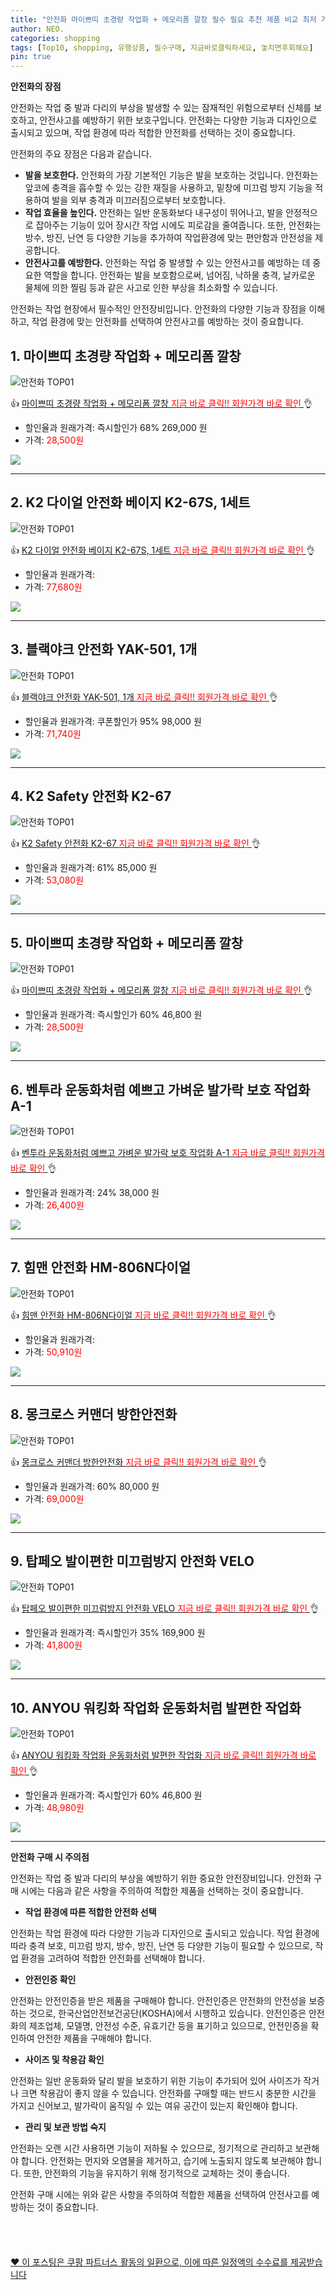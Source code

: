 ```yaml
---
title: "안전화 마이쁘띠 초경량 작업화 + 메모리폼 깔창 필수 필요 추천 제품 비교 최저 가격 비교 장점 구매 후기 구매평"
author: NEO.
categories: shopping
tags: [Top10, shopping, 유행상품, 필수구매, 지금바로클릭하세요, 놓치면후회해요]
pin: true
---
```

**안전화의 장점**

안전화는 작업 중 발과 다리의 부상을 발생할 수 있는 잠재적인 위험으로부터 신체를 보호하고, 안전사고를 예방하기 위한 보호구입니다. 안전화는 다양한 기능과 디자인으로 출시되고 있으며, 작업 환경에 따라 적합한 안전화를 선택하는 것이 중요합니다.

안전화의 주요 장점은 다음과 같습니다.

* **발을 보호한다.** 안전화의 가장 기본적인 기능은 발을 보호하는 것입니다. 안전화는 앞코에 충격을 흡수할 수 있는 강한 재질을 사용하고, 밑창에 미끄럼 방지 기능을 적용하여 발을 외부 충격과 미끄러짐으로부터 보호합니다.
* **작업 효율을 높인다.** 안전화는 일반 운동화보다 내구성이 뛰어나고, 발을 안정적으로 잡아주는 기능이 있어 장시간 작업 시에도 피로감을 줄여줍니다. 또한, 안전화는 방수, 방진, 난연 등 다양한 기능을 추가하여 작업환경에 맞는 편안함과 안전성을 제공합니다.
* **안전사고를 예방한다.** 안전화는 작업 중 발생할 수 있는 안전사고를 예방하는 데 중요한 역할을 합니다. 안전화는 발을 보호함으로써, 넘어짐, 낙하물 충격, 날카로운 물체에 의한 찔림 등과 같은 사고로 인한 부상을 최소화할 수 있습니다.

안전화는 작업 현장에서 필수적인 안전장비입니다. 안전화의 다양한 기능과 장점을 이해하고, 작업 환경에 맞는 안전화를 선택하여 안전사고를 예방하는 것이 중요합니다.

   

## 1. 마이쁘띠 초경량 작업화 + 메모리폼 깔창

![안전화 TOP01](https://thumbnail8.coupangcdn.com/thumbnails/remote/490x490ex/image/vendor_inventory/7959/1cf7629cb9975978fa47d4fbe07613f4191275ed1fd7971d7178a0f04f25.jpg)


👍 [마이쁘띠 초경량 작업화 + 메모리폼 깔창 <font color=red> 지금 바로 클릭!! 회원가격 바로 확인 </font> ](https://link.coupang.com/re/AFFSDP?lptag=AF3617701&subid=GithubCoopas&pageKey=4917866971&traceid=V0-153&itemId=6438337010&vendorItemId=77411361417) 👌 


- 할인율과 원래가격: 즉시할인가 68%  269,000   원
- 가격: <span style='color:red'>28,500원</span>

[![](/discount_price.png)](https://link.coupang.com/re/AFFSDP?lptag=AF3617701&subid=GithubCoopas&pageKey=4917866971&traceid=V0-153&itemId=6438337010&vendorItemId=77411361417)

---


   

## 2. K2 다이얼 안전화 베이지 K2-67S, 1세트

![안전화 TOP01](https://thumbnail6.coupangcdn.com/thumbnails/remote/490x490ex/image/retail/images/2023/03/10/15/2/c26217bf-5fc5-4591-9b7a-db48b4ca1b95.jpg)


👍 [K2 다이얼 안전화 베이지 K2-67S, 1세트 <font color=red> 지금 바로 클릭!! 회원가격 바로 확인 </font> ](https://link.coupang.com/re/AFFSDP?lptag=AF3617701&subid=GithubCoopas&pageKey=7188479078&traceid=V0-153&itemId=18144221260&vendorItemId=85294616352) 👌 


- 할인율과 원래가격: 
- 가격: <span style='color:red'>77,680원</span>

[![](/discount_price.png)](https://link.coupang.com/re/AFFSDP?lptag=AF3617701&subid=GithubCoopas&pageKey=7188479078&traceid=V0-153&itemId=18144221260&vendorItemId=85294616352)

---


   

## 3. 블랙야크 안전화 YAK-501, 1개

![안전화 TOP01](https://thumbnail7.coupangcdn.com/thumbnails/remote/490x490ex/image/rs_quotation_api/6qgf7ztp/b828838e986249c69b931b51d672df51.jpg)


👍 [블랙야크 안전화 YAK-501, 1개 <font color=red> 지금 바로 클릭!! 회원가격 바로 확인 </font> ](https://link.coupang.com/re/AFFSDP?lptag=AF3617701&subid=GithubCoopas&pageKey=5606667685&traceid=V0-153&itemId=3525646116&vendorItemId=76334080635) 👌 


- 할인율과 원래가격: 쿠폰할인가 95%  98,000   원
- 가격: <span style='color:red'>71,740원</span>

[![](/discount_price.png)](https://link.coupang.com/re/AFFSDP?lptag=AF3617701&subid=GithubCoopas&pageKey=5606667685&traceid=V0-153&itemId=3525646116&vendorItemId=76334080635)

---


   

## 4. K2 Safety 안전화 K2-67

![안전화 TOP01](https://thumbnail9.coupangcdn.com/thumbnails/remote/490x490ex/image/retail/images/405554712806425-f55ac0ab-0cb3-414a-b68d-550b82e7d37f.jpg)


👍 [K2 Safety 안전화 K2-67 <font color=red> 지금 바로 클릭!! 회원가격 바로 확인 </font> ](https://link.coupang.com/re/AFFSDP?lptag=AF3617701&subid=GithubCoopas&pageKey=22672148&traceid=V0-153&itemId=213826928&vendorItemId=3520625411) 👌 


- 할인율과 원래가격: 61%  85,000   원
- 가격: <span style='color:red'>53,080원</span>

[![](/discount_price.png)](https://link.coupang.com/re/AFFSDP?lptag=AF3617701&subid=GithubCoopas&pageKey=22672148&traceid=V0-153&itemId=213826928&vendorItemId=3520625411)

---


   

## 5. 마이쁘띠 초경량 작업화 + 메모리폼 깔창

![안전화 TOP01](https://thumbnail8.coupangcdn.com/thumbnails/remote/490x490ex/image/vendor_inventory/7959/1cf7629cb9975978fa47d4fbe07613f4191275ed1fd7971d7178a0f04f25.jpg)


👍 [마이쁘띠 초경량 작업화 + 메모리폼 깔창 <font color=red> 지금 바로 클릭!! 회원가격 바로 확인 </font> ](https://link.coupang.com/re/AFFSDP?lptag=AF3617701&subid=GithubCoopas&pageKey=4917866971&traceid=V0-153&itemId=6438336950&vendorItemId=77411361598) 👌 


- 할인율과 원래가격: 즉시할인가 60%  46,800   원
- 가격: <span style='color:red'>28,500원</span>

[![](/discount_price.png)](https://link.coupang.com/re/AFFSDP?lptag=AF3617701&subid=GithubCoopas&pageKey=4917866971&traceid=V0-153&itemId=6438336950&vendorItemId=77411361598)

---


   

## 6. 벤투라 운동화처럼 예쁘고 가벼운 발가락 보호 작업화 A-1

![안전화 TOP01](https://thumbnail8.coupangcdn.com/thumbnails/remote/490x490ex/image/retail/images/2023/06/09/17/7/314e33d7-ab23-47ac-bdf8-c2ebd4b044b0.jpg)


👍 [벤투라 운동화처럼 예쁘고 가벼운 발가락 보호 작업화 A-1 <font color=red> 지금 바로 클릭!! 회원가격 바로 확인 </font> ](https://link.coupang.com/re/AFFSDP?lptag=AF3617701&subid=GithubCoopas&pageKey=6919832883&traceid=V0-153&itemId=16705893288&vendorItemId=86228776156) 👌 


- 할인율과 원래가격: 24%  38,000   원
- 가격: <span style='color:red'>26,400원</span>

[![](/discount_price.png)](https://link.coupang.com/re/AFFSDP?lptag=AF3617701&subid=GithubCoopas&pageKey=6919832883&traceid=V0-153&itemId=16705893288&vendorItemId=86228776156)

---


   

## 7. 힘맨 안전화 HM-806N다이얼

![안전화 TOP01](https://thumbnail7.coupangcdn.com/thumbnails/remote/490x490ex/image/retail/images/6336991450900310-c6111047-a0d7-4e15-ab75-7a7673b1ec44.jpg)


👍 [힘맨 안전화 HM-806N다이얼 <font color=red> 지금 바로 클릭!! 회원가격 바로 확인 </font> ](https://link.coupang.com/re/AFFSDP?lptag=AF3617701&subid=GithubCoopas&pageKey=6653215015&traceid=V0-153&itemId=15252480765&vendorItemId=82473171963) 👌 


- 할인율과 원래가격: 
- 가격: <span style='color:red'>50,910원</span>

[![](/discount_price.png)](https://link.coupang.com/re/AFFSDP?lptag=AF3617701&subid=GithubCoopas&pageKey=6653215015&traceid=V0-153&itemId=15252480765&vendorItemId=82473171963)

---


   

## 8. 몽크로스 커맨더 방한안전화

![안전화 TOP01](https://thumbnail6.coupangcdn.com/thumbnails/remote/490x490ex/image/vendor_inventory/9dba/376d94a0981dd47c660ec364a9c03dc7012757a2cee49e70dfbee64636a2.png)


👍 [몽크로스 커맨더 방한안전화 <font color=red> 지금 바로 클릭!! 회원가격 바로 확인 </font> ](https://link.coupang.com/re/AFFSDP?lptag=AF3617701&subid=GithubCoopas&pageKey=6838086610&traceid=V0-153&itemId=16252425777&vendorItemId=87476929850) 👌 


- 할인율과 원래가격: 60%  80,000   원
- 가격: <span style='color:red'>69,000원</span>

[![](/discount_price.png)](https://link.coupang.com/re/AFFSDP?lptag=AF3617701&subid=GithubCoopas&pageKey=6838086610&traceid=V0-153&itemId=16252425777&vendorItemId=87476929850)

---


   

## 9. 탑페오 발이편한 미끄럼방지 안전화 VELO

![안전화 TOP01](https://thumbnail6.coupangcdn.com/thumbnails/remote/490x490ex/image/retail/images/2019/10/22/10/4/cc298a34-006b-4eb7-8ddc-966ea1bbefd9.jpg)


👍 [탑페오 발이편한 미끄럼방지 안전화 VELO <font color=red> 지금 바로 클릭!! 회원가격 바로 확인 </font> ](https://link.coupang.com/re/AFFSDP?lptag=AF3617701&subid=GithubCoopas&pageKey=322622479&traceid=V0-153&itemId=1033407076&vendorItemId=5483580696) 👌 


- 할인율과 원래가격: 즉시할인가 35%  169,900   원
- 가격: <span style='color:red'>41,800원</span>

[![](/discount_price.png)](https://link.coupang.com/re/AFFSDP?lptag=AF3617701&subid=GithubCoopas&pageKey=322622479&traceid=V0-153&itemId=1033407076&vendorItemId=5483580696)

---


   

## 10. ANYOU 워킹화 작업화 운동화처럼 발편한 작업화

![안전화 TOP01](https://thumbnail6.coupangcdn.com/thumbnails/remote/490x490ex/image/vendor_inventory/63d0/a64c0416c77041c270051a7621d2e9208baa2b9bd50f1f812e80ba6267a8.jpg)


👍 [ANYOU 워킹화 작업화 운동화처럼 발편한 작업화 <font color=red> 지금 바로 클릭!! 회원가격 바로 확인 </font> ](https://link.coupang.com/re/AFFSDP?lptag=AF3617701&subid=GithubCoopas&pageKey=7716890528&traceid=V0-153&itemId=20699498143&vendorItemId=87770742904) 👌 


- 할인율과 원래가격: 즉시할인가 60%  46,800   원
- 가격: <span style='color:red'>48,980원</span>

[![](/discount_price.png)](https://link.coupang.com/re/AFFSDP?lptag=AF3617701&subid=GithubCoopas&pageKey=7716890528&traceid=V0-153&itemId=20699498143&vendorItemId=87770742904)

---
**안전화 구매 시 주의점**

안전화는 작업 중 발과 다리의 부상을 예방하기 위한 중요한 안전장비입니다. 안전화 구매 시에는 다음과 같은 사항을 주의하여 적합한 제품을 선택하는 것이 중요합니다.

* **작업 환경에 따른 적합한 안전화 선택**

안전화는 작업 환경에 따라 다양한 기능과 디자인으로 출시되고 있습니다. 작업 환경에 따라 충격 보호, 미끄럼 방지, 방수, 방진, 난연 등 다양한 기능이 필요할 수 있으므로, 작업 환경을 고려하여 적합한 안전화를 선택해야 합니다.

* **안전인증 확인**

안전화는 안전인증을 받은 제품을 구매해야 합니다. 안전인증은 안전화의 안전성을 보증하는 것으로, 한국산업안전보건공단(KOSHA)에서 시행하고 있습니다. 안전인증은 안전화의 제조업체, 모델명, 안전성 수준, 유효기간 등을 표기하고 있으므로, 안전인증을 확인하여 안전한 제품을 구매해야 합니다.

* **사이즈 및 착용감 확인**

안전화는 일반 운동화와 달리 발을 보호하기 위한 기능이 추가되어 있어 사이즈가 작거나 크면 착용감이 좋지 않을 수 있습니다. 안전화를 구매할 때는 반드시 충분한 시간을 가지고 신어보고, 발가락이 움직일 수 있는 여유 공간이 있는지 확인해야 합니다.

* **관리 및 보관 방법 숙지**

안전화는 오랜 시간 사용하면 기능이 저하될 수 있으므로, 정기적으로 관리하고 보관해야 합니다. 안전화는 먼지와 오염물을 제거하고, 습기에 노출되지 않도록 보관해야 합니다. 또한, 안전화의 기능을 유지하기 위해 정기적으로 교체하는 것이 좋습니다.

안전화 구매 시에는 위와 같은 사항을 주의하여 적합한 제품을 선택하여 안전사고를 예방하는 것이 중요합니다.<br><br><br><br><br> [ ❤  이 포스팅은 쿠팡 파트너스 활동의 일환으로, 이에 따른 일정액의 수수료를 제공받습니다](https://link.coupang.com/a/bcEFyh)